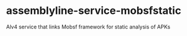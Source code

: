 # assemblyline-service-mobsfstatic
Alv4 service that links Mobsf framework for static analysis of APKs
